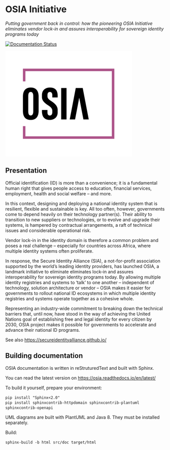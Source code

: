 # OSIA Initiative

_Putting government back in control: how the pioneering OSIA Initiative eliminates vendor lock-in and assures interoperability for sovereign identity programs today_

[![Documentation Status](https://readthedocs.org/projects/osia/badge/?version=latest)](https://osia.readthedocs.io/en/latest/?badge=latest)

![SIA Logo](OSIA_Colour_Logo_RGB_400px.png "Secure Identity Alliance")

## Presentation

Official identification (ID) is more than a convenience; it is a fundamental human right that gives people access to education, financial services, employment, health and social welfare – and more.

In this context, designing and deploying a national identity system that is resilient, flexible and sustainable is key. All too often, however, governments come to depend heavily on their technology partner(s). Their ability to transition to new suppliers or technologies, or to evolve and upgrade their systems, is hampered by contractual arrangements, a raft of technical issues and considerable operational risk.

Vendor lock-in in the identity domain is therefore a common problem and poses a real challenge – especially for countries across Africa, where multiple identity systems often proliferate.

In response, the Secure Identity Alliance (SIA), a not-for-profit association supported by the world’s leading identity providers, has launched OSIA, a landmark initiative to eliminate eliminates lock-in and assures interoperability for sovereign identity programs today. By allowing multiple identity registries and systems to ‘talk’ to one another – independent of technology, solution architecture or vendor – OSIA makes it easier for governments to rollout national ID ecosystems in which multiple identity registries and systems operate together as a cohesive whole.

Representing an industry-wide commitment to breaking down the technical barriers that, until now, have stood in the way of achieving the United Nations goal of establishing free and legal identity for every citizen by 2030, OSIA project makes it possible for governments to accelerate and advance their national ID programs.

See also https://secureidentityalliance.github.io/

## Building documentation

OSIA documentation is written in reStruturedText and built with Sphinx.

You can read the latest version on https://osia.readthedocs.io/en/latest/

To build it yourself, prepare your environment:

```
pip install "Sphinx<2.0"
pip install sphinxcontrib-httpdomain sphinxcontrib-plantuml sphinxcontrib-openapi
```

UML diagrams are built with PlantUML and Java 8. They must be installed separately.

Build:

```
sphinx-build -b html src/doc target/html
```
